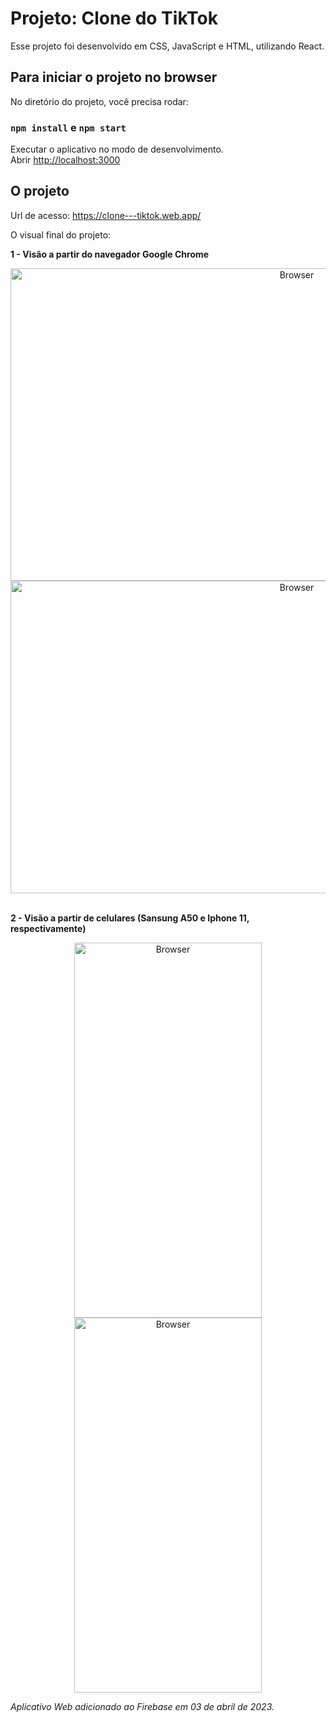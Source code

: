 # Projeto: Clone do TikTok

Esse projeto foi desenvolvido em CSS, JavaScript e HTML, utilizando React.

## Para iniciar o projeto no browser

No diretório do projeto, você precisa rodar:

### `npm install`  e   `npm start`

Executar o aplicativo no modo de desenvolvimento.\
Abrir [http://localhost:3000](http://localhost:3000)


## O projeto

Url de acesso: <https://clone---tiktok.web.app/>

O visual final do projeto: 

**1 - Visão a partir do navegador Google Chrome**
<div align="center">
<img align="center" alt="Browser" height="500" width="900" src="https://user-images.githubusercontent.com/113054956/229913371-cbf875a9-9068-41a8-a768-75a1296fb8f6.png">

<img align="center" alt="Browser" height="500" width="900" src="https://user-images.githubusercontent.com/113054956/229918074-3f460674-1375-4f5b-affc-307a7da7a32d.png">
</div>
</br>

**2 - Visão a partir de celulares (Sansung A50 e Iphone 11, respectivamente)**

<div align="center">
<img align="center" alt="Browser" height="600" width="300" src="https://user-images.githubusercontent.com/113054956/229913935-8cf0e3af-1536-4f5c-a8a2-80194bca354f.jpg"></a>
<img align="center" alt="Browser" height="600" width="300" src="https://user-images.githubusercontent.com/113054956/229917296-23a6e555-f54e-4f4f-8921-a16f6bee1246.jpeg">
</div>

*Aplicativo Web adicionado ao Firebase em 03 de abril de 2023.*


